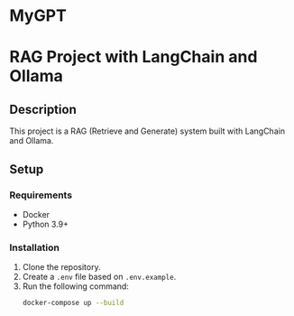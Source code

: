# MyGPT
# RAG Project with LangChain and Ollama

## Description
This project is a RAG (Retrieve and Generate) system built with LangChain and Ollama.

## Setup

### Requirements
- Docker
- Python 3.9+

### Installation
1. Clone the repository.
2. Create a `.env` file based on `.env.example`.
3. Run the following command:
   ```bash
   docker-compose up --build
